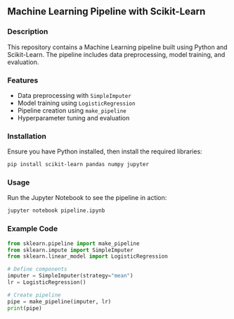 ## Machine Learning Pipeline with Scikit-Learn

### Description
This repository contains a Machine Learning pipeline built using Python and Scikit-Learn. The pipeline includes data preprocessing, model training, and evaluation.

### Features
- Data preprocessing with `SimpleImputer`
- Model training using `LogisticRegression`
- Pipeline creation using `make_pipeline`
- Hyperparameter tuning and evaluation

### Installation
Ensure you have Python installed, then install the required libraries:

```sh
pip install scikit-learn pandas numpy jupyter
```

### Usage
Run the Jupyter Notebook to see the pipeline in action:

```sh
jupyter notebook pipeline.ipynb
```

### Example Code
```python
from sklearn.pipeline import make_pipeline
from sklearn.impute import SimpleImputer
from sklearn.linear_model import LogisticRegression

# Define components
imputer = SimpleImputer(strategy="mean")
lr = LogisticRegression()

# Create pipeline
pipe = make_pipeline(imputer, lr)
print(pipe)
```
